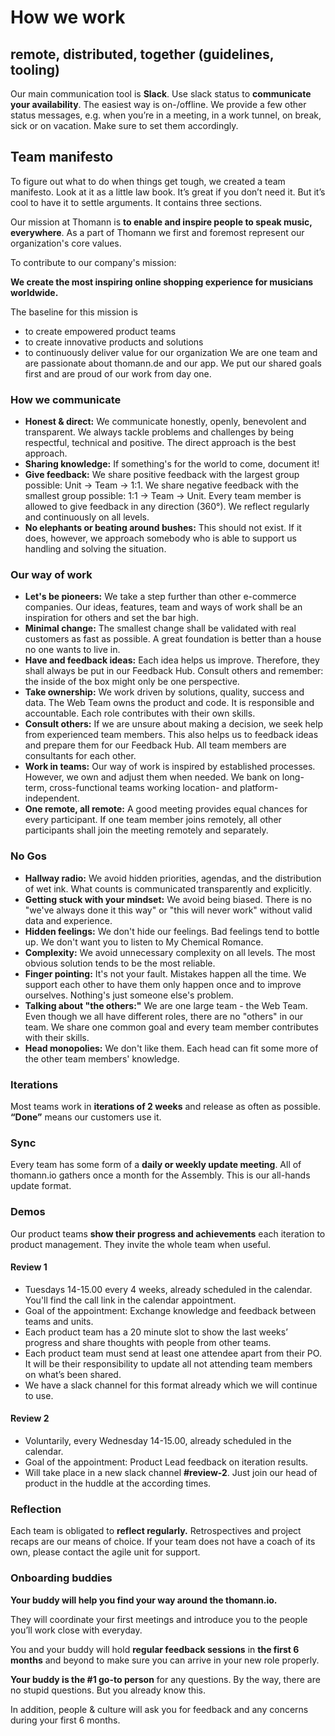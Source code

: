 # How we work 

## remote, distributed, together (guidelines, tooling)

Our main communication tool is **Slack**. Use slack status to **communicate your availability**. The easiest way is on-/offline. We provide a few other status messages, e.g. when you’re in a meeting, in a work tunnel, on break, sick or on vacation. Make sure to set them accordingly. 

## Team manifesto

To figure out what to do when things get tough, we created a team manifesto. Look at it as a little law book. It’s great if you don’t need it. But it’s cool to have it to settle arguments. It contains three sections.

Our mission at Thomann is **to enable and inspire people to speak music, everywhere**. As a part of Thomann we first and foremost represent our organization's core values.

To contribute to our company's mission:

**We create the most inspiring online shopping experience for musicians worldwide.**

The baseline for this mission is
- to create empowered product teams
- to create innovative products and solutions
- to continuously deliver value for our organization
We are one team and are passionate about thomann.de and our app. We put our shared goals first and are proud of our work from day one.

### How we communicate

- **Honest & direct:** We communicate honestly, openly, benevolent and transparent. We always tackle problems and challenges by being respectful, technical and positive. The direct approach is the best approach.
- **Sharing knowledge:** If something's for the world to come, document it!
- **Give feedback:** We share positive feedback with the largest group possible: Unit → Team → 1:1. We share negative feedback with the smallest group possible: 1:1 → Team → Unit. Every team member is allowed to give feedback in any direction (360°). We reflect regularly and continuously on all levels. 
- **No elephants or beating around bushes:** This should not exist. If it does, however, we approach somebody who is able to support us handling and solving the situation. 


### Our way of work

- **Let's be pioneers:** We take a step further than other e-commerce companies. Our ideas, features, team and ways of work shall be an inspiration for others and set the bar high.
- **Minimal change:** The smallest change shall be validated with real customers as fast as possible. A great foundation is better than a house no one wants to live in.
- **Have and feedback ideas:** Each idea helps us improve. Therefore, they shall always be put in our Feedback Hub. Consult others and remember: the inside of the box might only be one perspective.
- **Take ownership:** We work driven by solutions, quality, success and data. The Web Team owns the product and code. It is responsible and accountable. Each role contributes with their own skills.
- **Consult others:** If we are unsure about making a decision, we seek help from experienced team members. This also helps us to feedback ideas and prepare them for our Feedback Hub. All team members are consultants for each other.
- **Work in teams:** Our way of work is inspired by established processes. However, we own and adjust them when needed. We bank on long-term, cross-functional teams working location- and platform-independent.
- **One remote, all remote:** A good meeting provides equal chances for every participant. If one team member joins remotely, all other participants shall join the meeting remotely and separately. 

### No Gos

- **Hallway radio:** We avoid hidden priorities, agendas, and the distribution of wet ink. What counts is communicated transparently and explicitly.
- **Getting stuck with your mindset:** We avoid being biased. There is no "we've always done it this way" or "this will never work" without valid data and experience.
- **Hidden feelings:** We don't hide our feelings. Bad feelings tend to bottle up. We don't want you to listen to My Chemical Romance.
- **Complexity:** We avoid unnecessary complexity on all levels. The most obvious solution tends to be the most reliable.
- **Finger pointing:** It's not your fault. Mistakes happen all the time. We support each other to have them only happen once and to improve ourselves. Nothing's just someone else's problem.
- **Talking about "the others:"** We are one large team - the Web Team. Even though we all have different roles, there are no "others" in our team. We share one common goal and every team member contributes with their skills. 
- **Head monopolies:** We don't like them. Each head can fit some more of the other team members' knowledge.

### Iterations

Most teams work in **iterations of 2 weeks** and release as often as possible. **“Done”** means our customers use it.

### Sync

Every team has some form of a **daily or weekly update meeting**. All of thomann.io gathers once a month for the Assembly. This is our all-hands update format.

### Demos

Our product teams **show their progress and achievements** each iteration to product management. They invite the whole team when useful.

#### Review 1

- Tuesdays 14-15.00 every 4 weeks, already scheduled in the calendar. You'll find the call link in the calendar appointment.
- Goal of the appointment: Exchange knowledge and feedback between teams and units.
- Each product team has a 20 minute slot to show the last weeks’ progress and share thoughts with people from other teams.
- Each product team must send at least one attendee apart from their PO. It will be their responsibility to update all not attending team members on what’s been shared.
- We have a slack channel for this format already which we will continue to use.

#### Review 2

- Voluntarily, every Wednesday 14-15.00, already scheduled in the calendar.
- Goal of the appointment: Product Lead feedback on iteration results.
- Will take place in a new slack channel **#review-2**. Just join our head of product in the huddle at the according times.

### Reflection

Each team is obligated to **reflect regularly.** Retrospectives and project recaps are our means of choice. If your team does not have a coach of its own, please contact the agile unit for support. 

### Onboarding buddies

**Your buddy will help you find your way around the thomann.io.**

They will coordinate your first meetings and introduce you to the people you’ll work close with everyday. 

You and your buddy will hold **regular feedback sessions** in **the first 6 months** and beyond to make sure you can arrive in your new role properly. 

**Your buddy is the #1 go-to person** for any questions. By the way, there are no stupid questions. But you already know this.

In addition, people & culture will ask you for feedback and any concerns during your first 6 months.



